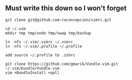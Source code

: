 **Must write this down so I won't forget**
------------------------------------------

```
git clone git@github.com:raconcepcion/vimrc.git
```

```
cd ~/.vim
mkdir tmp tmp/undo tmp/swap tmp/backup
```

```
ln -nfs ~/.vim/.vimrc ~/.vimrc
ln -nfs ~/.vim/.profile ~/.profile
```

```
add source ~/.profile to .zshrc
```

```
git clone https://github.com/gmarik/Vundle.vim.git ~/.vim/bundle/Vundle.vim
vim +BundleInstall +qall
```
